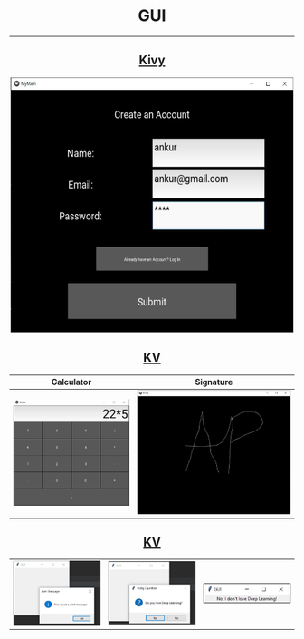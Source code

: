 # <div align="center">GUI

---

## <div align="center">[Kivy](https://github.com/ankur715/GUI/tree/master/Kivy)  
<p align="center"><img width="500" height="450" src="https://github.com/ankur715/GUI/blob/master/Kivy/imgs/ankur%20create.JPG"</p>


## <div align="center">[KV](https://github.com/ankur715/GUI/tree/master/KV) 
  
Calculator             |  Signature
:-------------------------:|:-------------------------:
![](https://github.com/ankur715/GUI/blob/master/KV/imgs/calculator.JPG)  |  ![](https://github.com/ankur715/GUI/blob/master/KV/imgs/AP.JPG)


## <div align="center">[KV](https://github.com/ankur715/GUI/tree/master/KV) 

<table><tr>
<td> <img src="https://github.com/ankur715/GUI/blob/master/Tkinter/imgs/messageboxalert.JPG" alt="Drawing" style="width: 300px;"/> </td>
<td> <img src=https://github.com/ankur715/GUI/blob/master/Tkinter/imgs/messageboxQ.JPG" style="width: 300px;"/> </td>
<td> <img src=https://github.com/ankur715/GUI/blob/master/Tkinter/imgs/messageboxNo.JPG" style="width: 300px;"/> </td>
</tr></table>

